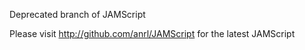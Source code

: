 Deprecated branch of JAMScript

Please visit http://github.com/anrl/JAMScript for the latest JAMScript
